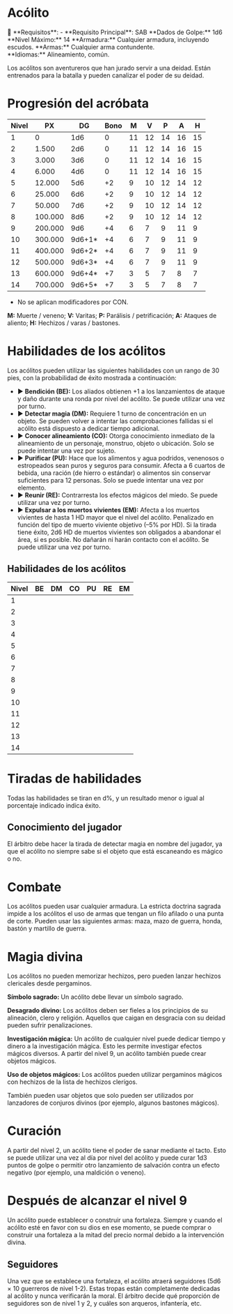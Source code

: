 # Acólito

<aside>
📖 **Requisitos**: -
**Requisito Principal**: SAB
**Dados de Golpe:** 1d6
**Nivel Máximo:** 14
**Armadura:** Cualquier armadura, incluyendo escudos.
**Armas:** Cualquier arma contundente.
**Idiomas:** Alineamiento, común.

</aside>

Los acólitos son aventureros que han jurado servir a una deidad. Están entrenados para la batalla y pueden canalizar el poder de su deidad.

# Progresión del acróbata

| Nivel | PX | DG | Bono | M | V | P | A | H |
| --- | --- | --- | --- | --- | --- | --- | --- | --- |
| 1 | 0 | 1d6 | 0 | 11 | 12 | 14 | 16 | 15 |
| 2 | 1.500 | 2d6 | 0 | 11 | 12 | 14 | 16 | 15 |
| 3 | 3.000 | 3d6 | 0 | 11 | 12 | 14 | 16 | 15 |
| 4 | 6.000 | 4d6 | 0 | 11 | 12 | 14 | 16 | 15 |
| 5 | 12.000 | 5d6 | +2 | 9 | 10 | 12 | 14 | 12 |
| 6 | 25.000 | 6d6 | +2 | 9 | 10 | 12 | 14 | 12 |
| 7 | 50.000 | 7d6 | +2 | 9 | 10 | 12 | 14 | 12 |
| 8 | 100.000 | 8d6 | +2 | 9 | 10 | 12 | 14 | 12 |
| 9 | 200.000 | 9d6 | +4 | 6 | 7 | 9 | 11 | 9 |
| 10 | 300.000 | 9d6+1* | +4 | 6 | 7 | 9 | 11 | 9 |
| 11 | 400.000 | 9d6+2* | +4 | 6 | 7 | 9 | 11 | 9 |
| 12 | 500.000 | 9d6+3* | +4 | 6 | 7 | 9 | 11 | 9 |
| 13 | 600.000 | 9d6+4* | +7 | 3 | 5 | 7 | 8 | 7 |
| 14 | 700.000 | 9d6+5* | +7 | 3 | 5 | 7 | 8 | 7 |

* No se aplican modificadores por CON.

**M:** Muerte / veneno; **V:** Varitas; **P:** Parálisis / petrificación; **A:** Ataques de aliento; **H:** Hechizos / varas / bastones.

# Habilidades de los acólitos

Los acólitos pueden utilizar las siguientes habilidades con un rango de 30 pies, con la probabilidad de éxito mostrada a continuación:

- ▶ **Bendición (BE):** Los aliados obtienen +1 a los lanzamientos de ataque y daño durante una ronda por nivel del acólito. Se puede utilizar una vez por turno.
- ▶ **Detectar magia (DM):** Requiere 1 turno de concentración en un objeto. Se pueden volver a intentar las comprobaciones fallidas si el acólito está dispuesto a dedicar tiempo adicional.
- ▶ **Conocer alineamiento (CO):** Otorga conocimiento inmediato de la alineamiento de un personaje, monstruo, objeto o ubicación. Solo se puede intentar una vez por sujeto.
- ▶ **Purificar (PU):** Hace que los alimentos y agua podridos, venenosos o estropeados sean puros y seguros para consumir. Afecta a 6 cuartos de bebida, una ración (de hierro o estándar) o alimentos sin conservar suficientes para 12 personas. Solo se puede intentar una vez por elemento.
- ▶ **Reunir (RE):** Contrarresta los efectos mágicos del miedo. Se puede utilizar una vez por turno.
- ▶ **Expulsar a los muertos vivientes (EM):** Afecta a los muertos vivientes de hasta 1 HD mayor que el nivel del acólito. Penalizado en función del tipo de muerto viviente objetivo (–5% por HD). Si la tirada tiene éxito, 2d6 HD de muertos vivientes son obligados a abandonar el área, si es posible. No dañarán ni harán contacto con el acólito. Se puede utilizar una vez por turno.

## Habilidades de los acólitos

| Nivel | BE | DM | CO | PU | RE | EM |
| --- | --- | --- | --- | --- | --- | --- |
| 1 |  |  |  |  |  |  |
| 2 |  |  |  |  |  |  |
| 3 |  |  |  |  |  |  |
| 4 |  |  |  |  |  |  |
| 5 |  |  |  |  |  |  |
| 6 |  |  |  |  |  |  |
| 7 |  |  |  |  |  |  |
| 8 |  |  |  |  |  |  |
| 9 |  |  |  |  |  |  |
| 10 |  |  |  |  |  |  |
| 11 |  |  |  |  |  |  |
| 12 |  |  |  |  |  |  |
| 13 |  |  |  |  |  |  |
| 14 |  |  |  |  |  |  |

# Tiradas de habilidades

Todas las habilidades se tiran en d%, y un resultado menor o igual al porcentaje indicado indica éxito.

## Conocimiento del jugador

El árbitro debe hacer la tirada de detectar magia en nombre del jugador, ya que el acólito no siempre sabe si el objeto que está escaneando es mágico o no.

# Combate

Los acólitos pueden usar cualquier armadura. La estricta doctrina sagrada impide a los acólitos el uso de armas que tengan un filo afilado o una punta de corte. Pueden usar las siguientes armas: maza, mazo de guerra, honda, bastón y martillo de guerra.

# Magia divina

Los acólitos no pueden memorizar hechizos, pero pueden lanzar hechizos clericales desde pergaminos. 

**Símbolo sagrado:** Un acólito debe llevar un símbolo sagrado.

**Desagrado divino:** Los acólitos deben ser fieles a los principios de su alineación, clero y religión. Aquellos que caigan en desgracia con su deidad pueden sufrir penalizaciones.

**Investigación mágica:** Un acólito de cualquier nivel puede dedicar tiempo y dinero a la investigación mágica. Esto les permite investigar efectos mágicos diversos. A partir del nivel 9, un acólito también puede crear objetos mágicos.

**Uso de objetos mágicos:** Los acólitos pueden utilizar pergaminos mágicos con hechizos de la lista de hechizos clerígos.

También pueden usar objetos que solo pueden ser utilizados por lanzadores de conjuros divinos (por ejemplo, algunos bastones mágicos).

# Curación

A partir del nivel 2, un acólito tiene el poder de sanar mediante el tacto. Esto se puede utilizar una vez al día por nivel del acólito y puede curar 1d3 puntos de golpe o permitir otro lanzamiento de salvación contra un efecto negativo (por ejemplo, una maldición o veneno).

# Después de alcanzar el nivel 9

Un acólito puede establecer o construir una fortaleza. Siempre y cuando el acólito esté en favor con su dios en ese momento, se puede comprar o construir una fortaleza a la mitad del precio normal debido a la intervención divina.

## Seguidores

Una vez que se establece una fortaleza, el acólito atraerá seguidores (5d6 × 10 guerreros de nivel 1-2). Estas tropas están completamente dedicadas al acólito y nunca verificarán la moral. El árbitro decide qué proporción de seguidores son de nivel 1 y 2, y cuáles son arqueros, infantería, etc.